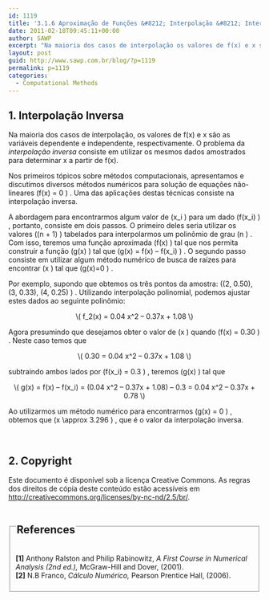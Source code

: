 ```yaml
---
id: 1119
title: '3.1.6 Aproximação de Funções &#8212; Interpolação &#8212; Interpolação Inversa'
date: 2011-02-18T09:45:11+00:00
author: SAWP
excerpt: "Na maioria dos casos de interpolação os valores de f(x) e x são as variáveis dependente e independente, respectivamente. Como tal, os valores dos x's são uniformemente espaçados. Contudo, supondo que precisemos utilizar os mesmos dados amostrados para determinar x a partir de  f(x). Tal problema é chamado de interpolação inversa."
layout: post
guid: http://www.sawp.com.br/blog/?p=1119
permalink: p=1119
categories:
  - Computational Methods
---
```

## 1. Interpolação Inversa 

Na maioria dos casos de interpolação, os valores de f(x) e x são as variáveis dependente e independente, respectivamente. O problema da _interpolação inversa_ consiste em utilizar os mesmos dados amostrados para determinar x a partir de f(x). 

Nos primeiros tópicos sobre métodos computacionais, apresentamos e discutimos diversos métodos numéricos para solução de equações não-lineares \(f(x) = 0 \) . Uma das aplicações destas técnicas consiste na interpolação inversa. 

A abordagem para encontrarmos algum valor de \(x\_i \) para um dado \(f(x\_i) \) , portanto, consiste em dois passos. O primeiro deles seria utilizar os valores \((n + 1) \) tabelados para interpolarmos um polinômio de grau \(n \) . Com isso, teremos uma função aproximada \(f(x) \) tal que nos permita construir a função \(g(x) \) tal que \(g(x) = f(x) &#8211; f(x_i) \) . O segundo passo consiste em utilizar algum método numérico de busca de raízes para encontrar \(x \) tal que \(g(x)=0 \) . 

Por exemplo, supondo que obtemos os três pontos da amostra: \((2, 0.50), (3, 0.33), (4, 0.25) \) . Utilizando interpolação polinomial, podemos ajustar estes dados ao seguinte polinômio:

<center>
  \( f_2(x) = 0.04 x^2 &#8211; 0.37x + 1.08 \)
</center>

Agora presumindo que desejamos obter o valor de \(x \) quando \(f(x) = 0.30 \) . Neste caso temos que

<center>
  \( 0.30 = 0.04 x^2 &#8211; 0.37x + 1.08 \)
</center>

subtraindo ambos lados por \(f(x_i) = 0.3 \) , teremos \(g(x) \) tal que

<center>
  \( g(x) = f(x) &#8211; f(x_i) = (0.04 x^2 &#8211; 0.37x + 1.08) &#8211; 0.3 = 0.04 x^2 &#8211; 0.37x + 0.78 \)
</center>

Ao utilizarmos um método numérico para encontrarmos \(g(x) = 0 \) , obtemos que \(x \approx 3.296 \) , que é o valor da interpolação inversa. 

&nbsp;

## 2. Copyright 

Este documento é disponível sob a licença Creative Commons. As regras dos direitos de cópia deste conteúdo estão acessíveis em <a href="http://creativecommons.org/licenses/by-nc-nd/2.5/br/" target="_blank">http://creativecommons.org/licenses/by-nc-nd/2.5/br/</a>. 

<fieldset>
  <legend> 
  
  <h2>
    References
  </h2></legend> 
  
  <p>
    <a name="bibitem1"><b>[1]</b> Anthony Ralston and Philip Rabinowitz,<cite> <em>A First Course in Numerical Analysis</em> (2nd ed.),</cite> McGraw-Hill and Dover, (2001).</a><br /> <a name="bibitem2"><b>[2]</b> N.B Franco,<cite> <em>Cálculo Numérico</em>,</cite> Pearson Prentice Hall, (2006).</a><br /> </fieldset>
